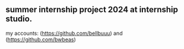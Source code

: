 ## summer internship project 2024 at internship studio.
my accounts: (https://github.com/bellbuuu) and (https://github.com/bwbeas)
